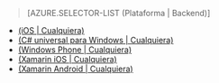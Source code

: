 ﻿> [AZURE.SELECTOR-LIST (Plataforma | Backend)]
- [(iOS | Cualquiera)](mobile-services-ios-get-started-offline-data.md)
- [(C# universal para Windows | Cualquiera)](mobile-services-windows-store-dotnet-get-started-offline-data.md)
- [(Windows Phone | Cualquiera)](mobile-services-windows-phone-get-started-offline-data.md)
- [(Xamarin iOS | Cualquiera)](mobile-services-xamarin-ios-get-started-offline-data.md)
- [(Xamarin Android | Cualquiera)](mobile-services-xamarin-android-get-started-offline-data.md)


<!--HONumber=42-->
